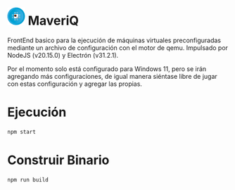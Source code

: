 # <img src="https://github.com/bernardosegura/MaveriQ/blob/master/icon.png" style="width: 40px; height: 40px;" /> MaveriQ
FrontEnd basico para la ejecución de máquinas virtuales preconfiguradas mediante un archivo de configuración con el motor de qemu.
Impulsado por NodeJS (v20.15.0) y Electrón (v31.2.1).

Por el momento solo está configurado para Windows 11, pero se irán agregando más configuraciones, de igual manera siéntase libre de jugar con estas configuración y agregar las propias.

# Ejecución
```bash
npm start
```
# Construir Binario
```bash
npm run build
```
